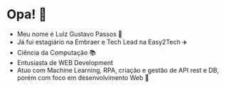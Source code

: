 # Opa! 🤗

- Meu nome é Luiz Gustavo Passos 🎵
- Já fui estagiário na Embraer e Tech Lead na Easy2Tech ✈️
- Ciência da Computação 📚
- Entusiasta de WEB Development
- Atuo com Machine Learning, RPA, criação e gestão de API rest e DB, porém com foco em desenvolvimento Web 🧾


